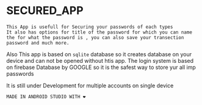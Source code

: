 # SECURED_APP

```
This App is usefull for Securing your passwords of each types
It also has options for title of the password for which you can name the for what the password is , you can also save your transection password and much more.
```

Also This app is based on `sqlite` database so it creates database on your device and can not be opened without htis app.
The login system is based on firebase Database by GOOGLE so it is the safest way to store yur all imp passwords

It is still under Development for multiple accounts on single device

`MADE IN ANDROID STUDIO WITH ❤️`
